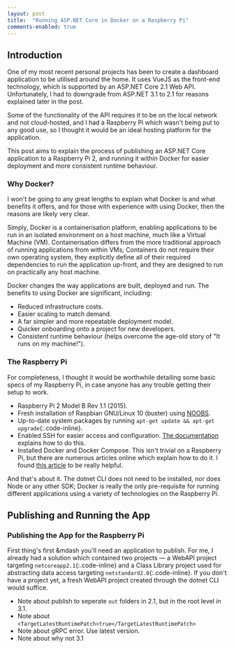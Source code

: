 ```yaml
---
layout: post
title:  "Running ASP.NET Core in Docker on a Raspberry Pi"
comments-enabled: true
---
```


## Introduction

<!-- excerpt-start -->
One of my most recent personal projects has been to create a dashboard application to be utilised around the home. It uses VueJS as the front-end technology, which is supported by an ASP.NET Core 2.1 Web API. Unfortunately, I had to downgrade from ASP.NET 3.1 to 2.1 for reasons explained later in the post.

Some of the functionality of the API requires it to be on the local network and not cloud-hosted, and I had a Raspberry Pi which wasn't being put to any good use, so I thought it would be an ideal hosting platform for the application.

This post aims to explain the process of publishing an ASP.NET Core application to a Raspberry Pi 2, and running it within Docker for easier deployment and more consistent runtime behaviour.
<!-- excerpt-end -->

### Why Docker?

I won't be going to any great lengths to explain what Docker is and what benefits it offers, and for those with experience with using Docker, then the reasons are likely very clear.

Simply, Docker is a containerisation platform, enabling applications to be run in an isolated environment on a host machine, much like a Virtual Machine (VM). Containerisation differs from the more traditional approach of running applications from within VMs; Containers do not require their own operating system, they explicitly define all of their required dependencies to run the application up-front, and they are designed to run on practically any host machine.

Docker changes the way applications are built, deployed and run. The benefits to using Docker are significant, including:
- Reduced infrastructure costs.
- Easier scaling to match demand.
- A far simpler and more repeatable deployment model.
- Quicker onboarding onto a project for new developers.
- Consistent runtime behaviour (helps overcome the age-old story of &quot;It runs on my machine!&quot;).

### The Raspberry Pi

For completeness, I thought it would be worthwhile detailing some basic specs of my Raspberry Pi, in case anyone has any trouble getting their setup to work.

- Raspberry Pi 2 Model B Rev 1.1 (2015).
- Fresh installation of Raspbian GNU/Linux 10 (buster) using [NOOBS][noobs-url].
- Up-to-date system packages by running `apt-get update && apt-get upgrade`{:.code-inline}.
- Enabled SSH for easier access and configuration. [The documentation][enable-ssh-url] explains how to do this.
- Installed Docker and Docker Compose. This isn't trivial on a Raspberry Pi, but there are numerous articles online which explain how to do it. I found [this article][install-docker-article-url] to be really helpful.

And that's about it. The dotnet CLI does not need to be installed, nor does Node or any other SDK; Docker is really the only pre-requisite for running different applications using a variety of technologies on the Raspberry Pi.

## Publishing and Running the App

### Publishing the App for the Raspberry Pi

First thing's first &mdash you'll need an application to publish. For me, I already had a solution which contained two projects &mdash; a WebAPI project targeting `netcoreapp2.1`{:.code-inline} and a Class Library project used for abstracting data access targeting `netstandard2.0`{:.code-inline}. If you don't have a project yet, a fresh WebAPI project created through the dotnet CLI would suffice.








* Note about publish to seperate `out` folders in 2.1, but in the root level in 3.1.
* Note about `<TargetLatestRuntimePatch>true</TargetLatestRuntimePatch>`
* Note about gRPC error. Use latest version.
* Note about why not 3.1

[noobs-url]: https://www.raspberrypi.org/downloads/noobs/
[enable-ssh-url]: https://www.raspberrypi.org/documentation/remote-access/ssh/
[install-docker-article-url]: https://dev.to/rohansawant/installing-docker-and-docker-compose-on-the-raspberry-pi-in-5-simple-steps-3mgl
